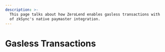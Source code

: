 ```yaml
---
description: >-
  This page talks about how ZeroLend enables gasless transactions with the help
  of zkSync's native paymaster integration.
---
```


# Gasless Transactions

